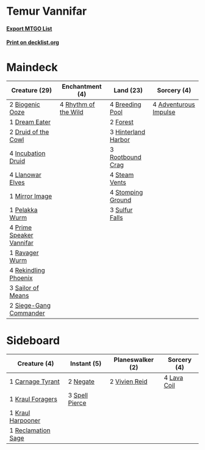 # Temur Vannifar

#### [Export MTGO List](../collection/Temur%20Vannifar/Temur%20Vannifar.txt)
#### [Print on decklist.org](http://decklist.org/?deckmain=4%09Adventurous%20Impulse%0A2%09Biogenic%20Ooze%0A4%09Breeding%20Pool%0A1%09Dream%20Eater%0A2%09Druid%20of%20the%20Cowl%0A2%09Forest%0A3%09Hinterland%20Harbor%0A4%09Incubation%20Druid%0A4%09Llanowar%20Elves%0A1%09Mirror%20Image%0A1%09Pelakka%20Wurm%0A4%09Prime%20Speaker%20Vannifar%0A1%09Ravager%20Wurm%0A4%09Rekindling%20Phoenix%0A4%09Rhythm%20of%20the%20Wild%0A3%09Rootbound%20Crag%0A3%09Sailor%20of%20Means%0A2%09Siege-Gang%20Commander%0A4%09Steam%20Vents%0A4%09Stomping%20Ground%0A3%09Sulfur%20Falls&deckside=1%09Carnage%20Tyrant%0A1%09Kraul%20Foragers%0A1%09Kraul%20Harpooner%0A4%09Lava%20Coil%0A2%09Negate%0A1%09Reclamation%20Sage%0A3%09Spell%20Pierce%0A2%09Vivien%20Reid)
# Maindeck

|                                           Creature (29)                                           |                                        Enchantment (4)                                        |                                          Land (23)                                           |                                          Sorcery (4)                                           |
|---------------------------------------------------------------------------------------------------|-----------------------------------------------------------------------------------------------|----------------------------------------------------------------------------------------------|------------------------------------------------------------------------------------------------|
|2 [Biogenic Ooze](http://gatherer.wizards.com/Pages/Card/Details.aspx?multiverseid=457266)         |4 [Rhythm of the Wild](http://gatherer.wizards.com/Pages/Card/Details.aspx?multiverseid=457345)|4 [Breeding Pool](http://gatherer.wizards.com/Pages/Card/Details.aspx?multiverseid=405095)    |4 [Adventurous Impulse](http://gatherer.wizards.com/Pages/Card/Details.aspx?multiverseid=443041)|
|1 [Dream Eater](http://gatherer.wizards.com/Pages/Card/Details.aspx?multiverseid=452788)           |                                                                                               |2 [Forest](http://gatherer.wizards.com/Pages/Card/Details.aspx?multiverseid=439605)           |                                                                                                |
|2 [Druid of the Cowl](http://gatherer.wizards.com/Pages/Card/Details.aspx?multiverseid=447313)     |                                                                                               |3 [Hinterland Harbor](http://gatherer.wizards.com/Pages/Card/Details.aspx?multiverseid=241988)|                                                                                                |
|4 [Incubation Druid](http://gatherer.wizards.com/Pages/Card/Details.aspx?multiverseid=457275)      |                                                                                               |3 [Rootbound Crag](http://gatherer.wizards.com/Pages/Card/Details.aspx?multiverseid=208042)   |                                                                                                |
|4 [Llanowar Elves](http://gatherer.wizards.com/Pages/Card/Details.aspx?multiverseid=413717)        |                                                                                               |4 [Steam Vents](http://gatherer.wizards.com/Pages/Card/Details.aspx?multiverseid=405109)      |                                                                                                |
|1 [Mirror Image](http://gatherer.wizards.com/Pages/Card/Details.aspx?multiverseid=447197)          |                                                                                               |4 [Stomping Ground](http://gatherer.wizards.com/Pages/Card/Details.aspx?multiverseid=405110)  |                                                                                                |
|1 [Pelakka Wurm](http://gatherer.wizards.com/Pages/Card/Details.aspx?multiverseid=397763)          |                                                                                               |3 [Sulfur Falls](http://gatherer.wizards.com/Pages/Card/Details.aspx?multiverseid=241987)     |                                                                                                |
|4 [Prime Speaker Vannifar](http://gatherer.wizards.com/Pages/Card/Details.aspx?multiverseid=457339)|                                                                                               |                                                                                              |                                                                                                |
|1 [Ravager Wurm](http://gatherer.wizards.com/Pages/Card/Details.aspx?multiverseid=457344)          |                                                                                               |                                                                                              |                                                                                                |
|4 [Rekindling Phoenix](http://gatherer.wizards.com/Pages/Card/Details.aspx?multiverseid=439768)    |                                                                                               |                                                                                              |                                                                                                |
|3 [Sailor of Means](http://gatherer.wizards.com/Pages/Card/Details.aspx?multiverseid=435225)       |                                                                                               |                                                                                              |                                                                                                |
|2 [Siege-Gang Commander](http://gatherer.wizards.com/Pages/Card/Details.aspx?multiverseid=413689)  |                                                                                               |                                                                                              |                                                                                                |


# Sideboard

|                                        Creature (4)                                         |                                       Instant (5)                                       |                                    Planeswalker (2)                                    |                                     Sorcery (4)                                      |
|---------------------------------------------------------------------------------------------|-----------------------------------------------------------------------------------------|----------------------------------------------------------------------------------------|--------------------------------------------------------------------------------------|
|1 [Carnage Tyrant](http://gatherer.wizards.com/Pages/Card/Details.aspx?multiverseid=435334)  |2 [Negate](http://gatherer.wizards.com/Pages/Card/Details.aspx?multiverseid=447135)      |2 [Vivien Reid](http://gatherer.wizards.com/Pages/Card/Details.aspx?multiverseid=447344)|4 [Lava Coil](http://gatherer.wizards.com/Pages/Card/Details.aspx?multiverseid=452858)|
|1 [Kraul Foragers](http://gatherer.wizards.com/Pages/Card/Details.aspx?multiverseid=452885)  |3 [Spell Pierce](http://gatherer.wizards.com/Pages/Card/Details.aspx?multiverseid=425876)|                                                                                        |                                                                                      |
|1 [Kraul Harpooner](http://gatherer.wizards.com/Pages/Card/Details.aspx?multiverseid=452886) |                                                                                         |                                                                                        |                                                                                      |
|1 [Reclamation Sage](http://gatherer.wizards.com/Pages/Card/Details.aspx?multiverseid=430359)|                                                                                         |                                                                                        |                                                                                      |

